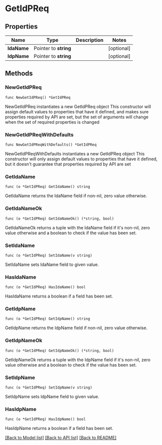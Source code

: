 # GetIdPReq

## Properties

Name | Type | Description | Notes
------------ | ------------- | ------------- | -------------
**IdaName** | Pointer to **string** |  | [optional] 
**IdpName** | Pointer to **string** |  | [optional] 

## Methods

### NewGetIdPReq

`func NewGetIdPReq() *GetIdPReq`

NewGetIdPReq instantiates a new GetIdPReq object
This constructor will assign default values to properties that have it defined,
and makes sure properties required by API are set, but the set of arguments
will change when the set of required properties is changed

### NewGetIdPReqWithDefaults

`func NewGetIdPReqWithDefaults() *GetIdPReq`

NewGetIdPReqWithDefaults instantiates a new GetIdPReq object
This constructor will only assign default values to properties that have it defined,
but it doesn't guarantee that properties required by API are set

### GetIdaName

`func (o *GetIdPReq) GetIdaName() string`

GetIdaName returns the IdaName field if non-nil, zero value otherwise.

### GetIdaNameOk

`func (o *GetIdPReq) GetIdaNameOk() (*string, bool)`

GetIdaNameOk returns a tuple with the IdaName field if it's non-nil, zero value otherwise
and a boolean to check if the value has been set.

### SetIdaName

`func (o *GetIdPReq) SetIdaName(v string)`

SetIdaName sets IdaName field to given value.

### HasIdaName

`func (o *GetIdPReq) HasIdaName() bool`

HasIdaName returns a boolean if a field has been set.

### GetIdpName

`func (o *GetIdPReq) GetIdpName() string`

GetIdpName returns the IdpName field if non-nil, zero value otherwise.

### GetIdpNameOk

`func (o *GetIdPReq) GetIdpNameOk() (*string, bool)`

GetIdpNameOk returns a tuple with the IdpName field if it's non-nil, zero value otherwise
and a boolean to check if the value has been set.

### SetIdpName

`func (o *GetIdPReq) SetIdpName(v string)`

SetIdpName sets IdpName field to given value.

### HasIdpName

`func (o *GetIdPReq) HasIdpName() bool`

HasIdpName returns a boolean if a field has been set.


[[Back to Model list]](../README.md#documentation-for-models) [[Back to API list]](../README.md#documentation-for-api-endpoints) [[Back to README]](../README.md)


